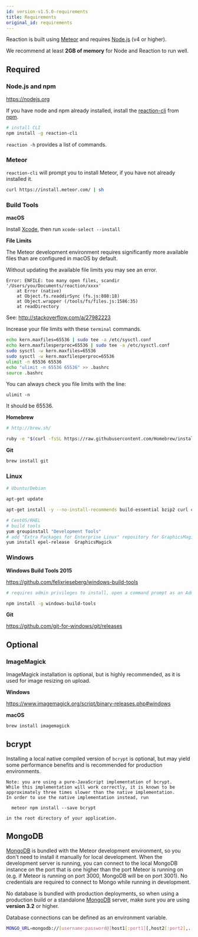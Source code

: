 ```yaml
---
id: version-v1.5.0-requirements
title: Requirements
original_id: requirements
---
```

    
Reaction is built using [Meteor](https://meteor.com) and requires [Node.js](https://nodejs.org/) (v4 or higher).

We recommend at least **2GB of memory** for Node and Reaction to run well.

## Required

### Node.js and npm

<https://nodejs.org>

If you have node and npm already installed, install the [reaction-cli](https://www.npmjs.com/package/reaction-cli) from [npm](https://www.npmjs.com/).

```sh
# install CLI
npm install -g reaction-cli
```

`reaction -h` provides a list of commands.

### Meteor

`reaction-cli` will prompt you to install Meteor, if you have not already installed it.

```sh
curl https://install.meteor.com/ | sh
```

### Build Tools

**macOS**

Install [Xcode](https://developer.apple.com/xcode/downloads/), then run `xcode-select --install`

**File Limits**

The Meteor development environment requires significantly more available files than are configured in macOS by default.

Without updating the available file limits you may see an error.

    Error: ENFILE: too many open files, scandir '/Users/you/Documents/reaction/xxxx'
        at Error (native)
        at Object.fs.readdirSync (fs.js:808:18)
        at Object.wrapper (/tools/fs/files.js:1586:35)
        at readDirectory

See: <http://stackoverflow.com/a/27982223>

Increase your file limits with these `terminal` commands.

```sh
echo kern.maxfiles=65536 | sudo tee -a /etc/sysctl.conf
echo kern.maxfilesperproc=65536 | sudo tee -a /etc/sysctl.conf
sudo sysctl -w kern.maxfiles=65536
sudo sysctl -w kern.maxfilesperproc=65536
ulimit -n 65536 65536
echo "ulimit -n 65536 65536" >> .bashrc
source .bashrc
```

You can always check you file limits with the line:

    ulimit -n

It should be 65536.

**Homebrew**

```sh
# http://brew.sh/

ruby -e "$(curl -fsSL https://raw.githubusercontent.com/Homebrew/install/master/install)"
```

**Git**

```sh
brew install git
```

### Linux

```sh
# Ubuntu/Debian

apt-get update

apt-get install -y --no-install-recommends build-essential bzip2 curl ca-certificates git graphicsmagick python
```

```sh
# CentOS/RHEL
# build tools
yum groupinstall "Development Tools"
# add "Extra Packages for Enterprise Linux" repository for GraphicsMagick
yum install epel-release  GraphicsMagick
```

### Windows

**Windows Build Tools 2015**

<https://github.com/felixrieseberg/windows-build-tools>

```sh
# requires admin privileges to install, open a command prompt as an Administrator

npm install -g windows-build-tools
```

**Git**

<https://github.com/git-for-windows/git/releases>

## Optional

### ImageMagick

ImageMagick installation is optional, but is highly recommended, as it is used for image resizing on upload.

**Windows**

<https://www.imagemagick.org/script/binary-releases.php#windows>

**macOS**

```sh
brew install imagemagick
```

## bcrypt

Installing a local native compiled version of `bcrypt` is optional, but may yield some performance benefits and is recommended for production environments.

    Note: you are using a pure-JavaScript implementation of bcrypt.
    While this implementation will work correctly, it is known to be
    approximately three times slower than the native implementation.
    In order to use the native implementation instead, run

      meteor npm install --save bcrypt

    in the root directory of your application.

## MongoDB

[MongoDB](https://www.mongodb.org/) is bundled with the Meteor development environment, so you don't need to install it manually for local development. When the development server is running, you can connect to the local MongoDB instance on the port that is one higher than the port Meteor is running on (e.g. if Meteor is running on port 3000, MongoDB will be on port 3001). No credentials are required to connect to Mongo while running in development.

No database is bundled with production deployments, so when using a production build or a standalone [MongoDB](https://www.mongodb.org/) server, make sure you are using **version 3.2** or higher.

Database connections can be defined as an environment variable.

```sh
MONGO_URL=mongodb://[username:password@]host1[:port1][,host2[:port2],...[,hostN[:portN]]][/[database][?options]]
```
